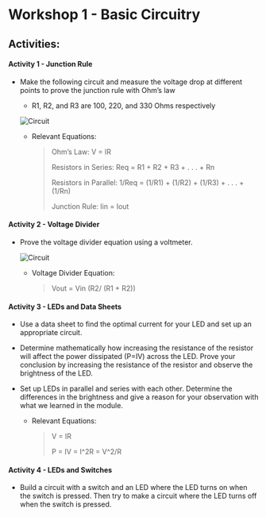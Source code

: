 # Workshop 1 - Basic Circuitry

## Activities:

#### Activity 1 - Junction Rule
* Make the following circuit and measure the voltage drop at different points to prove the junction rule with Ohm’s law

	- R1, R2, and R3 are 100, 220, and 330 Ohms respectively
	
	 ![Circuit](https://bmesbuildteamucla.github.io/workshops/workshop-1--basic-circuitry/activity-1-circuit.jpg)
	
	- Relevant Equations:
	
		> Ohm’s Law: V = IR
		>
		> Resistors in Series: Req = R1 + R2 + R3 + . . . + Rn
		>
		> Resistors in Parallel: 1/Req = (1/R1) + (1/R2) + (1/R3) + . . . + (1/Rn)
		>
		> Junction Rule: Iin = Iout


#### Activity 2 - Voltage Divider
* Prove the voltage divider equation using a voltmeter.

     ![Circuit](https://bmesbuildteamucla.github.io/workshops/workshop-1--basic-circuitry/activity-2-circuit.png)
      
	- Voltage Divider Equation:

	    > Vout = Vin (R2/ (R1 + R2))


#### Activity 3 - LEDs and Data Sheets
* Use a data sheet to find the optimal current for your LED and set up an appropriate circuit.
* Determine mathematically how increasing the resistance of the resistor will affect the power dissipated (P=IV) across the LED. Prove your conclusion by increasing the resistance of the resistor and observe the brightness of the LED.
* Set up LEDs in parallel and series with each other. Determine the differences in the brightness and give a reason for your observation with what we learned in the module.

	- Relevant Equations:

	  > V = IR
	  >
	  > P = IV = I^2R = V^2/R


#### Activity 4 - LEDs and Switches
* Build a circuit with a switch and an LED where the LED turns on when the switch is pressed. Then try to make a circuit where the LED turns off when the switch is pressed.


<!--- add '<!---' after this line to hide solutions -->

<!--
## Solutions:
#### Activity 4 - LEDs and Switches
	
- Green LED circuit is completed when button is pressed, so LED turns on
- Blue LED circuit is shorted when button is pressed (creates path of less resistance), so LED turns off
	
![Circuit](https://bmesbuildteamucla.github.io/workshops/workshop-1--basic-circuitry/activity-4-circuit-solution.png)

